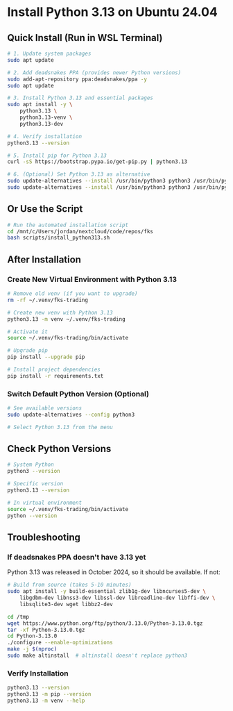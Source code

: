 # Install Python 3.13 on Ubuntu 24.04

## Quick Install (Run in WSL Terminal)

```bash
# 1. Update system packages
sudo apt update

# 2. Add deadsnakes PPA (provides newer Python versions)
sudo add-apt-repository ppa:deadsnakes/ppa -y
sudo apt update

# 3. Install Python 3.13 and essential packages
sudo apt install -y \
    python3.13 \
    python3.13-venv \
    python3.13-dev

# 4. Verify installation
python3.13 --version

# 5. Install pip for Python 3.13
curl -sS https://bootstrap.pypa.io/get-pip.py | python3.13

# 6. (Optional) Set Python 3.13 as alternative
sudo update-alternatives --install /usr/bin/python3 python3 /usr/bin/python3.12 1
sudo update-alternatives --install /usr/bin/python3 python3 /usr/bin/python3.13 2
```

## Or Use the Script

```bash
# Run the automated installation script
cd /mnt/c/Users/jordan/nextcloud/code/repos/fks
bash scripts/install_python313.sh
```

## After Installation

### Create New Virtual Environment with Python 3.13

```bash
# Remove old venv (if you want to upgrade)
rm -rf ~/.venv/fks-trading

# Create new venv with Python 3.13
python3.13 -m venv ~/.venv/fks-trading

# Activate it
source ~/.venv/fks-trading/bin/activate

# Upgrade pip
pip install --upgrade pip

# Install project dependencies
pip install -r requirements.txt
```

### Switch Default Python Version (Optional)

```bash
# See available versions
sudo update-alternatives --config python3

# Select Python 3.13 from the menu
```

## Check Python Versions

```bash
# System Python
python3 --version

# Specific version
python3.13 --version

# In virtual environment
source ~/.venv/fks-trading/bin/activate
python --version
```

## Troubleshooting

### If deadsnakes PPA doesn't have 3.13 yet

Python 3.13 was released in October 2024, so it should be available. If not:

```bash
# Build from source (takes 5-10 minutes)
sudo apt install -y build-essential zlib1g-dev libncurses5-dev \
    libgdbm-dev libnss3-dev libssl-dev libreadline-dev libffi-dev \
    libsqlite3-dev wget libbz2-dev

cd /tmp
wget https://www.python.org/ftp/python/3.13.0/Python-3.13.0.tgz
tar -xf Python-3.13.0.tgz
cd Python-3.13.0
./configure --enable-optimizations
make -j $(nproc)
sudo make altinstall  # altinstall doesn't replace python3
```

### Verify Installation

```bash
python3.13 --version
python3.13 -m pip --version
python3.13 -m venv --help
```
